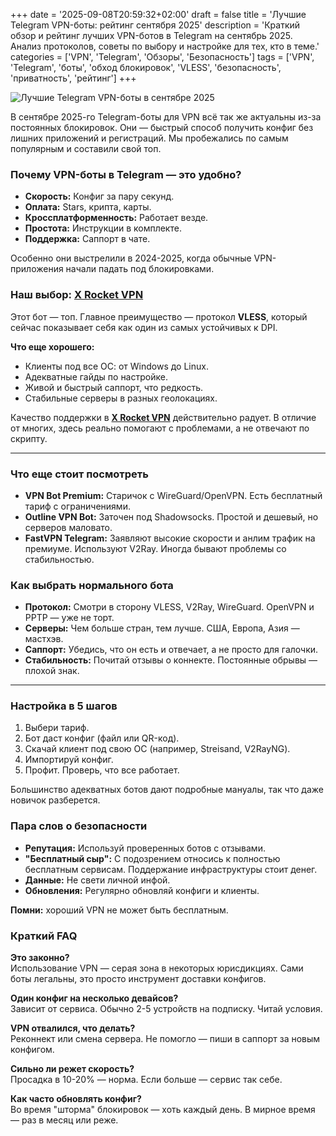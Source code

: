 +++
date = '2025-09-08T20:59:32+02:00'
draft = false
title = 'Лучшие Telegram VPN-боты: рейтинг сентября 2025'
description = 'Краткий обзор и рейтинг лучших VPN-ботов в Telegram на сентябрь 2025. Анализ протоколов, советы по выбору и настройке для тех, кто в теме.'
categories = ['VPN', 'Telegram', 'Обзоры', 'Безопасность']
tags = ['VPN', 'Telegram', 'боты', 'обход блокировок', 'VLESS', 'безопасность', 'приватность', 'рейтинг']
+++

![Лучшие Telegram VPN-боты в сентябре 2025](https://imagestoring.fra1.cdn.digitaloceanspaces.com/54CFD4B6-FAD4-45C9-92E1-75A08511695F.png)

В сентябре 2025-го Telegram-боты для VPN всё так же актуальны из-за постоянных блокировок. Они — быстрый способ получить конфиг без лишних приложений и регистраций. Мы пробежались по самым популярным и составили свой топ.

### Почему VPN-боты в Telegram — это удобно?

- **Скорость:** Конфиг за пару секунд.
- **Оплата:** Stars, крипта, карты.
- **Кроссплатформенность:** Работает везде.
- **Простота:** Инструкции в комплекте.
- **Поддержка:** Саппорт в чате.

Особенно они выстрелили в 2024-2025, когда обычные VPN-приложения начали падать под блокировками.

### Наш выбор: [X Rocket VPN](https://t.me/X_Rocket_VPN_bot?start=ref-b-9)

Этот бот — топ. Главное преимущество — протокол **VLESS**, который сейчас показывает себя как один из самых устойчивых к DPI.

**Что еще хорошего:**
- Клиенты под все ОС: от Windows до Linux.
- Адекватные гайды по настройке.
- Живой и быстрый саппорт, что редкость.
- Стабильные серверы в разных геолокациях.

Качество поддержки в **[X Rocket VPN](https://t.me/X_Rocket_VPN_bot?start=ref-b-9)** действительно радует. В отличие от многих, здесь реально помогают с проблемами, а не отвечают по скрипту.

---

### Что еще стоит посмотреть

- **VPN Bot Premium:** Старичок с WireGuard/OpenVPN. Есть бесплатный тариф с ограничениями.
- **Outline VPN Bot:** Заточен под Shadowsocks. Простой и дешевый, но серверов маловато.
- **FastVPN Telegram:** Заявляют высокие скорости и анлим трафик на премиуме. Используют V2Ray. Иногда бывают проблемы со стабильностью.

### Как выбрать нормального бота

- **Протокол:** Смотри в сторону VLESS, V2Ray, WireGuard. OpenVPN и PPTP — уже не торт.
- **Серверы:** Чем больше стран, тем лучше. США, Европа, Азия — мастхэв.
- **Саппорт:** Убедись, что он есть и отвечает, а не просто для галочки.
- **Стабильность:** Почитай отзывы о коннекте. Постоянные обрывы — плохой знак.

---

### Настройка в 5 шагов

1.  Выбери тариф.
2.  Бот даст конфиг (файл или QR-код).
3.  Скачай клиент под свою ОС (например, Streisand, V2RayNG).
4.  Импортируй конфиг.
5.  Профит. Проверь, что все работает.

Большинство адекватных ботов дают подробные мануалы, так что даже новичок разберется.

### Пара слов о безопасности

- **Репутация:** Используй проверенных ботов с отзывами.
- **"Бесплатный сыр":** С подозрением относись к полностью бесплатным сервисам. Поддержание инфраструктуры стоит денег.
- **Данные:** Не свети личной инфой.
- **Обновления:** Регулярно обновляй конфиги и клиенты.

**Помни:** хороший VPN не может быть бесплатным.

### Краткий FAQ

**Это законно?**  
Использование VPN — серая зона в некоторых юрисдикциях. Сами боты легальны, это просто инструмент доставки конфигов.

**Один конфиг на несколько девайсов?**  
Зависит от сервиса. Обычно 2-5 устройств на подписку. Читай условия.

**VPN отвалился, что делать?**  
Реконнект или смена сервера. Не помогло — пиши в саппорт за новым конфигом.

**Сильно ли режет скорость?**  
Просадка в 10-20% — норма. Если больше — сервис так себе.

**Как часто обновлять конфиг?**  
Во время "шторма" блокировок — хоть каждый день. В мирное время — раз в месяц или реже.